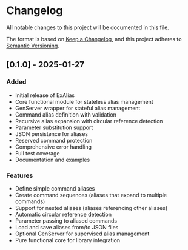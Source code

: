 # Changelog

All notable changes to this project will be documented in this file.

The format is based on [Keep a Changelog](https://keepachangelog.com/en/1.0.0/),
and this project adheres to [Semantic Versioning](https://semver.org/spec/v2.0.0.html).

## [0.1.0] - 2025-01-27

### Added
- Initial release of ExAlias
- Core functional module for stateless alias management
- GenServer wrapper for stateful alias management
- Command alias definition with validation
- Recursive alias expansion with circular reference detection
- Parameter substitution support
- JSON persistence for aliases
- Reserved command protection
- Comprehensive error handling
- Full test coverage
- Documentation and examples

### Features
- Define simple command aliases
- Create command sequences (aliases that expand to multiple commands)
- Support for nested aliases (aliases referencing other aliases)
- Automatic circular reference detection
- Parameter passing to aliased commands
- Load and save aliases from/to JSON files
- Optional GenServer for supervised alias management
- Pure functional core for library integration